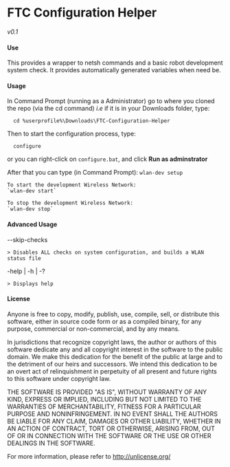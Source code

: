 # FTC Configuration Helper
*v0.1*

#### Use
This provides a wrapper to netsh commands and a basic robot 
development system check. It provides automatically generated
variables when need be.

#### Usage
  In Command Prompt (running as a Administrator) go to where you cloned the repo (via the cd command)
  *i.e* if it is in your Downloads folder, type:
  ```Batchfile
	cd %userprofile%\Downloads\FTC-Configuration-Helper
  ```
  
  Then to start the configuration process, type:
  ```Batchfile
	configure
   ```
   
   or you can right-click on `configure.bat`, and click **Run as adminstrator**
   
   After that you can type (in Command Prompt):
	`wlan-dev setup`
	
	To start the development Wireless Network:
	`wlan-dev start`
	
	To stop the development Wireless Network:
	`wlan-dev stop`
	
#### Advanced Usage
 --skip-checks
 
	> Disables ALL checks on system configuration, and builds a WLAN status file

 -help | -h | -?
 
	> Displays help

#### License
Anyone is free to copy, modify, publish, use, compile, sell, or
distribute this software, either in source code form or as a compiled
binary, for any purpose, commercial or non-commercial, and by any
means.

In jurisdictions that recognize copyright laws, the author or authors
of this software dedicate any and all copyright interest in the
software to the public domain. We make this dedication for the benefit
of the public at large and to the detriment of our heirs and
successors. We intend this dedication to be an overt act of
relinquishment in perpetuity of all present and future rights to this
software under copyright law.

THE SOFTWARE IS PROVIDED "AS IS", WITHOUT WARRANTY OF ANY KIND,
EXPRESS OR IMPLIED, INCLUDING BUT NOT LIMITED TO THE WARRANTIES OF
MERCHANTABILITY, FITNESS FOR A PARTICULAR PURPOSE AND NONINFRINGEMENT.
IN NO EVENT SHALL THE AUTHORS BE LIABLE FOR ANY CLAIM, DAMAGES OR
OTHER LIABILITY, WHETHER IN AN ACTION OF CONTRACT, TORT OR OTHERWISE,
ARISING FROM, OUT OF OR IN CONNECTION WITH THE SOFTWARE OR THE USE OR
OTHER DEALINGS IN THE SOFTWARE.

For more information, please refer to <http://unlicense.org/>